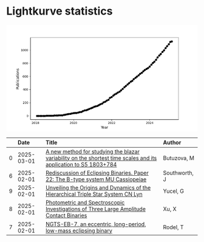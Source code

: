 
<h1>Lightkurve statistics</h1>
  
![publications](lightkurve-publications.png)  
  
|    | Date       | Title                                                                                                                                                                             | Author        |
|---:|:-----------|:----------------------------------------------------------------------------------------------------------------------------------------------------------------------------------|:--------------|
|  0 | 2025-03-01 | [A new method for studying the blazar variability on the shortest time scales and its application to S5 1803+784](https://ui.adsabs.harvard.edu/abs/2025JHEAp..45...19B/abstract) | Butuzova, M   |
|  6 | 2025-02-01 | [Rediscussion of Eclipsing Binaries. Paper 22: The B-type system MU Cassiopeiae](https://ui.adsabs.harvard.edu/abs/2025Obs...145...26S/abstract)                                  | Southworth, J |
|  9 | 2025-02-01 | [Unveiling the Origins and Dynamics of the Hierarchical Triple Star System CN Lyn](https://ui.adsabs.harvard.edu/abs/2025AJ....169...71Y/abstract)                                | Yucel, G      |
|  8 | 2025-02-01 | [Photometric and Spectroscopic Investigations of Three Large Amplitude Contact Binaries](https://ui.adsabs.harvard.edu/abs/2025AJ....169...85X/abstract)                          | Xu, X         |
|  7 | 2025-02-01 | [NGTS-EB-7, an eccentric, long-period, low-mass eclipsing binary](https://ui.adsabs.harvard.edu/abs/2025MNRAS.537...35R/abstract)                                                 | Rodel, T      |
